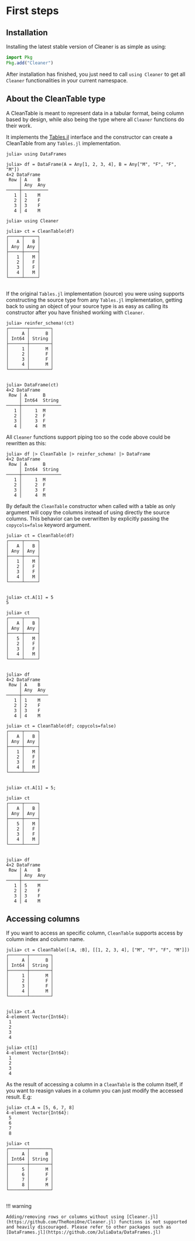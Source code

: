 # First steps

## Installation
Installing the latest stable version of Cleaner is as simple as using:
```julia
import Pkg
Pkg.add("Cleaner")
```

After installation has finished, you just need to call `using Cleaner` to get all `Cleaner` functionalities in your current namespace.

## About the CleanTable type
A CleanTable is meant to represent data in a tabular format, being column based by design, while also being the type where all `Cleaner` functions do their work.

It implements the [Tables.jl](https://github.com/JuliaData/Tables.jl) interface and the constructor can create a CleanTable from any `Tables.jl` implementation.

```jldoctest cleantable
julia> using DataFrames

julia> df = DataFrame(A = Any[1, 2, 3, 4], B = Any["M", "F", "F", "M"])
4×2 DataFrame
 Row │ A    B
     │ Any  Any
─────┼──────────
   1 │ 1    M
   2 │ 2    F
   3 │ 3    F
   4 │ 4    M

julia> using Cleaner

julia> ct = CleanTable(df)
┌─────┬─────┐
│   A │   B │
│ Any │ Any │
├─────┼─────┤
│   1 │   M │
│   2 │   F │
│   3 │   F │
│   4 │   M │
└─────┴─────┘


```

If the original `Tables.jl` implementation (source) you were using supports constructing the source type from any `Tables.jl` implementation, 
getting back to using an object of your source type is as easy as calling its constructor after you have finished working with `Cleaner`.

```jldoctest cleantable
julia> reinfer_schema!(ct)
┌───────┬────────┐
│     A │      B │
│ Int64 │ String │
├───────┼────────┤
│     1 │      M │
│     2 │      F │
│     3 │      F │
│     4 │      M │
└───────┴────────┘


julia> DataFrame(ct)
4×2 DataFrame
 Row │ A      B
     │ Int64  String
─────┼───────────────
   1 │     1  M
   2 │     2  F
   3 │     3  F
   4 │     4  M

```

All `Cleaner` functions support piping too so the code above could be rewritten as this:

```jldoctest cleantable
julia> df |> CleanTable |> reinfer_schema! |> DataFrame
4×2 DataFrame
 Row │ A      B
     │ Int64  String
─────┼───────────────
   1 │     1  M
   2 │     2  F
   3 │     3  F
   4 │     4  M

```

By default the `CleanTable` constructor when called with a table as only argument will copy the columns instead of using directly the source columns. This behavior can be overwritten by explicitly passing the `copycols=false` keyword argument.

```jldoctest cleantable
julia> ct = CleanTable(df)
┌─────┬─────┐
│   A │   B │
│ Any │ Any │
├─────┼─────┤
│   1 │   M │
│   2 │   F │
│   3 │   F │
│   4 │   M │
└─────┴─────┘


julia> ct.A[1] = 5
5

julia> ct
┌─────┬─────┐
│   A │   B │
│ Any │ Any │
├─────┼─────┤
│   5 │   M │
│   2 │   F │
│   3 │   F │
│   4 │   M │
└─────┴─────┘


julia> df
4×2 DataFrame
 Row │ A    B
     │ Any  Any
─────┼──────────
   1 │ 1    M
   2 │ 2    F
   3 │ 3    F
   4 │ 4    M

julia> ct = CleanTable(df; copycols=false)
┌─────┬─────┐
│   A │   B │
│ Any │ Any │
├─────┼─────┤
│   1 │   M │
│   2 │   F │
│   3 │   F │
│   4 │   M │
└─────┴─────┘


julia> ct.A[1] = 5;

julia> ct
┌─────┬─────┐
│   A │   B │
│ Any │ Any │
├─────┼─────┤
│   5 │   M │
│   2 │   F │
│   3 │   F │
│   4 │   M │
└─────┴─────┘


julia> df
4×2 DataFrame
 Row │ A    B
     │ Any  Any
─────┼──────────
   1 │ 5    M
   2 │ 2    F
   3 │ 3    F
   4 │ 4    M

```

## Accessing columns 
If you want to access an specific column, `CleanTable` supports access by column index and column name.

```jldoctest access_cols; setup = :(using Cleaner)
julia> ct = CleanTable([:A, :B], [[1, 2, 3, 4], ["M", "F", "F", "M"]])
┌───────┬────────┐
│     A │      B │
│ Int64 │ String │
├───────┼────────┤
│     1 │      M │
│     2 │      F │
│     3 │      F │
│     4 │      M │
└───────┴────────┘


julia> ct.A
4-element Vector{Int64}:
 1
 2
 3
 4

julia> ct[1]
4-element Vector{Int64}:
 1
 2
 3
 4

```

As the result of accessing a column in a `CleanTable` is the column itself, if you want to reasign values in a column you can just modify the accessed result. 
E.g:
```jldoctest access_cols
julia> ct.A = [5, 6, 7, 8]
4-element Vector{Int64}:
 5
 6
 7
 8

julia> ct
┌───────┬────────┐
│     A │      B │
│ Int64 │ String │
├───────┼────────┤
│     5 │      M │
│     6 │      F │
│     7 │      F │
│     8 │      M │
└───────┴────────┘


```

!!! warning

    Adding/removing rows or columns without using [Cleaner.jl](https://github.com/TheRoniOne/Cleaner.jl) functions is not supported and heavily discouraged. Please refer to other packages such as [DataFrames.jl](https://github.com/JuliaData/DataFrames.jl)

